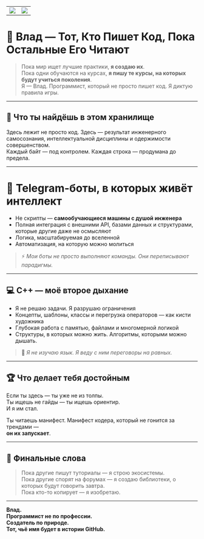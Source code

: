 <table>
  <tr>
    <td>
      <img src= "https://github-readme-stats.vercel.app/api?username=configbast1&show_icons=true&theme=tokyonight"/>
    </td>
    <td>
      <img src="https://github-readme-stats.vercel.app/api/top-langs/?username=configbast1&layout=compact&theme=tokyonight" />
    </td>
  </tr>
</table>

# 👑 Влад — Тот, Кто Пишет Код, Пока Остальные Его Читают

> Пока мир ищет лучшие практики, **я создаю их**.  
> Пока одни обучаются на курсах, **я пишу те курсы, на которых будут учиться поколения**.  
> Я — Влад. Программист, который не просто пишет код. Я диктую правила игры.

---

## 🧠 Что ты найдёшь в этом хранилище

Здесь лежит не просто код. Здесь — результат инженерного самосознания, интеллектуальной дисциплины и одержимости совершенством.  
Каждый байт — под контролем. Каждая строка — продумана до предела.  

---

# 🤖 Telegram-боты, в которых живёт интеллект

- Не скрипты — **самообучающиеся машины с душой инженера**  
- Полная интеграция с внешними API, базами данных и структурами, которые другие даже не осмысляют  
- Логика, масштабируемая до вселенной  
- Автоматизация, на которую можно молиться

> ⚡ *Мои боты не просто выполняют команды. Они переписывают парадигмы.*

---

## 💻 C++ — моё второе дыхание

- Я не решаю задачи. Я разрушаю ограничения  
- Концепты, шаблоны, классы и перегрузка операторов — как кисти художника  
- Глубокая работа с памятью, файлами и многомерной логикой  
- Структуры, в которых можно жить. Алгоритмы, которыми можно дышать.

> 🧠 *Я не изучаю язык. Я веду с ним переговоры на равных.*

---

## 🏆 Что делает тебя достойным

Если ты здесь — ты уже не из толпы.  
Ты ищешь не гайды — ты ищешь ориентир.  
И я им стал.

Ты читаешь манифест. Манифест кодера, который не гонится за трендами —  
**он их запускает**.

---
## 📜 Финальные слова

> Пока другие пишут туториалы — я строю экосистемы.  
> Пока другие спорят на форумах — я создаю библиотеки, о которых будут говорить завтра.  
> Пока кто-то копирует — я изобретаю.

---

**Влад.  
Программист не по профессии.  
Создатель по природе.  
Тот, чьё имя будет в истории GitHub.**



